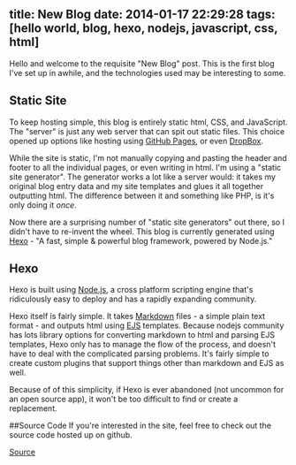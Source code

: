 title: New Blog
date: 2014-01-17 22:29:28
tags: [hello world, blog, hexo, nodejs, javascript, css, html]
---

Hello and welcome to the requisite "New Blog" post.  This is the first blog I've set up in awhile, and the technologies used may be interesting to some.


## Static Site
To keep hosting simple, this blog is entirely static html, CSS, and JavaScript.  The "server" is just any web server that can spit out static files.  This choice opened up options like hosting using [GitHub Pages](http://pages.github.com/), or even [DropBox](https://www.dropbox.com/). 

While the site is static, I'm not manually copying and pasting the header and footer to all the individual pages, or even writing in html.  I'm using a "static site generator".  The generator works a lot like a server would: it takes my original blog entry data and my site templates and glues it all together outputting html.  The difference between it and something like PHP, is it's only doing it _once_.

Now there are a surprising number of "static site generators" out there, so I didn't have to re-invent the wheel.  This blog is currently generated using [Hexo](http://zespia.tw/hexo/) - "A fast, simple & powerful blog framework, powered by Node.js."  

## Hexo
Hexo is built using [Node.js](http://nodejs.org/), a cross platform scripting engine that's ridiculously easy to deploy and has a rapidly expanding community.  

Hexo itself is fairly simple.  It takes [Markdown](http://daringfireball.net/projects/markdown/) files - a simple plain text format - and outputs html using [EJS](http://embeddedjs.com/) templates.  Because nodejs community has lots library options for converting markdown to html and parsing EJS templates, Hexo only has to manage the flow of the process, and doesn't have to deal with the complicated parsing problems.  It's fairly simple to create custom plugins that support things other than markdown and EJS as well.

Because of of this simplicity, if Hexo is ever abandoned (not uncommon for an open source app), it won't be too difficult to find or create a replacement.

##Source Code
If you're interested in the site, feel free to check out the source code hosted up on github.

[Source](https://github.com/decoy/blog)